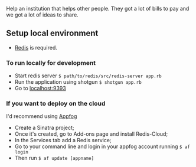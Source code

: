 
Help an institution that helps other people. They got a lot of bills to pay and we got a lot of ideas to share.

## Setup local environment

 - [Redis](http://redis.io/download) is required.

### To run locally for development

 - Start redis server `$ path/to/redis/src/redis-server app.rb`
 - Run the application using shotgun `$ shotgun app.rb`
 - Go to [localhost:9393](http://localhost:9393)

### If you want to deploy on the cloud

I'd recommend using [Appfog](http://appfog.com)

 - Create a Sinatra project;
 - Once it's created, go to Add-ons page and install Redis-Cloud;
 - In the Services tab add a Redis service;
 - Go to your command line and login in your appfog account running `$ af login`
 - Then run `$ af update [appname]`
 
